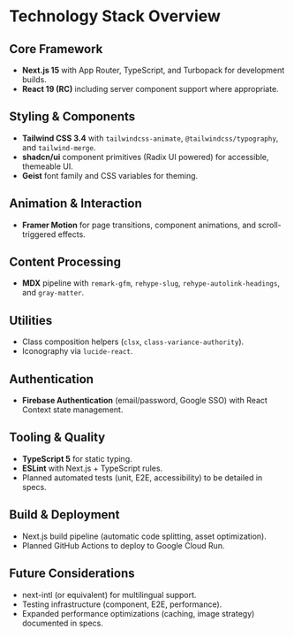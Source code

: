 # Technology Stack Overview

## Core Framework
- **Next.js 15** with App Router, TypeScript, and Turbopack for development builds.
- **React 19 (RC)** including server component support where appropriate.

## Styling & Components
- **Tailwind CSS 3.4** with `tailwindcss-animate`, `@tailwindcss/typography`, and `tailwind-merge`.
- **shadcn/ui** component primitives (Radix UI powered) for accessible, themeable UI.
- **Geist** font family and CSS variables for theming.

## Animation & Interaction
- **Framer Motion** for page transitions, component animations, and scroll-triggered effects.

## Content Processing
- **MDX** pipeline with `remark-gfm`, `rehype-slug`, `rehype-autolink-headings`, and `gray-matter`.

## Utilities
- Class composition helpers (`clsx`, `class-variance-authority`).
- Iconography via `lucide-react`.

## Authentication
- **Firebase Authentication** (email/password, Google SSO) with React Context state management.

## Tooling & Quality
- **TypeScript 5** for static typing.
- **ESLint** with Next.js + TypeScript rules.
- Planned automated tests (unit, E2E, accessibility) to be detailed in specs.

## Build & Deployment
- Next.js build pipeline (automatic code splitting, asset optimization).
- Planned GitHub Actions to deploy to Google Cloud Run.

## Future Considerations
- next-intl (or equivalent) for multilingual support.
- Testing infrastructure (component, E2E, performance).
- Expanded performance optimizations (caching, image strategy) documented in specs.
